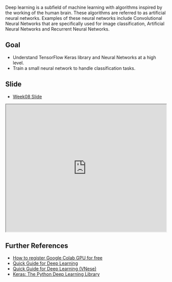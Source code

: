 Deep learning is a subfield of machine learning with algorithms inspired by the working of the human brain. These algorithms are referred to as artificial neural networks. Examples of these neural networks include Convolutional Neural Networks that are specifically used for image classification, Artificial Neural Networks and Recurrent Neural Networks.

## Goal

* Understand TensorFlow Keras library and Neural Networks at a high level.
* Train a small neural network to handle classification tasks.


## Slide
* [Week08 Slide](https://drive.google.com/file/d/1p4Ytvmlxxtsl-jgwAkF59mN_qsSLB8ao/view?usp=sharing)

<iframe allowfullscreen src="https://www.beautiful.ai/player/-LbrND7qGD1_Pwq1KWfj/MLC-Week-8-Official?utm_source=beautiful_player&utm_medium=embed&utm_campaign=-Lam4OAmh_VoibMSZ9Sx" height="400" width="100%"></iframe>


## Further References
* [How to register Google Colab GPU for free](https://forum.machinelearningcoban.com/t/su-dung-google-colab-voi-tesla-k80-gpu-mien-phi/2275)
* [Quick Guide for Deep Learning](https://medium.freecodecamp.org/want-to-know-how-deep-learning-works-heres-a-quick-guide-for-everyone-1aedeca88076)
* [Quick Guide for Deep Learning (VNese)](https://spiderum.com/bai-dang/Loi-giai-thich-don-gian-ve-Deep-Learning-ma-gan-nhu-ai-cung-co-the-hieu-8a9?fbclid=IwAR2W_KPTHGNqsbgnhGW0OEuqSaCp0_fZX41sVK33HrnvacfHentiDmLX5YM)
* [Keras: The Python Deep Learning Library](https://keras.io/)
